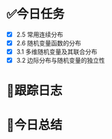 # ✅今日任务
- [x]  2.5 常用连续分布
- [x]  2.6 随机变量函数的分布
- [x]  3.1 多维随机变量及其联合分布
- [x]  3.2 边际分布与随机变量的独立性

# 📌跟踪日志


# 📝今日总结

